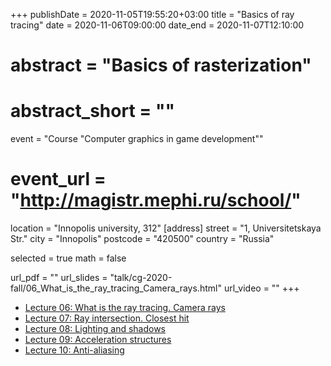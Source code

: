 +++
publishDate = 2020-11-05T19:55:20+03:00
title = "Basics of ray tracing"
date = 2020-11-06T09:00:00
date_end = 2020-11-07T12:10:00
# abstract = "Basics of rasterization"
# abstract_short = ""
event = "Course \"Computer graphics in game development\""
# event_url = "http://magistr.mephi.ru/school/"
location = "Innopolis university, 312"
[address]
  street = "1, Universitetskaya Str."
  city = "Innopolis"
  postcode = "420500"
  country = "Russia"

selected = true
math = false

url_pdf = ""
url_slides = "talk/cg-2020-fall/06_What_is_the_ray_tracing_Camera_rays.html"
url_video = ""
+++

- [Lecture 06: What is the ray tracing. Camera rays](https://djbelyak.ru/talk/cg-2020-fall/06_What_is_the_ray_tracing_Camera_rays.html)
- [Lecture 07: Ray intersection. Closest hit](https://djbelyak.ru/talk/cg-2020-fall/07_Ray_intersection_Closest_hit.html)
- [Lecture 08: Lighting and shadows](https://djbelyak.ru/talk/cg-2020-fall/08_Lighting_and_shadows.html)
- [Lecture 09: Acceleration structures](https://djbelyak.ru/talk/cg-2020-fall/09_Acceleration_structures.html)
- [Lecture 10: Anti-aliasing](https://djbelyak.ru/talk/cg-2020-fall/10_Anti-aliasing.html)
